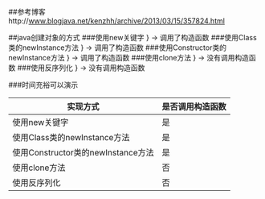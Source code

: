 ##参考博客http://www.blogjava.net/kenzhh/archive/2013/03/15/357824.html

##java创建对象的方式
###使用new关键字	                    } → 调用了构造函数
###使用Class类的newInstance方法	        } → 调用了构造函数
###使用Constructor类的newInstance方法	} → 调用了构造函数
###使用clone方法	                    } → 没有调用构造函数
###使用反序列化	                        } → 没有调用构造函数

###时间充裕可以演示

| 实现方式                              | 是否调用构造函数
| -------------                         |------------- 
| 使用new关键字                         |   是 
| 使用Class类的newInstance方法	        |   是
| 使用Constructor类的newInstance方法    |   是
| 使用clone方法                         |   否
| 使用反序列化	                        |   否
